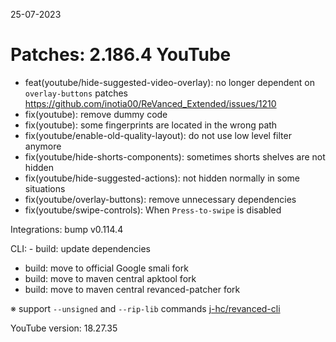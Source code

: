 25-07-2023

Patches: 2.186.4
 YouTube
==
- feat(youtube/hide-suggested-video-overlay): no longer dependent on `overlay-buttons` patches https://github.com/inotia00/ReVanced_Extended/issues/1210
- fix(youtube): remove dummy code
- fix(youtube): some fingerprints are located in the wrong path
- fix(youtube/enable-old-quality-layout): do not use low level filter anymore
- fix(youtube/hide-shorts-components): sometimes shorts shelves are not hidden
- fix(youtube/hide-suggested-actions): not hidden normally in some situations
- fix(youtube/overlay-buttons): remove unnecessary dependencies
- fix(youtube/swipe-controls): When `Press-to-swipe` is disabled
 
Integrations:  bump v0.114.4 
 
CLI:  - build: update dependencies
- build: move to official Google smali fork
- build: move to maven central apktool fork
- build: move to maven central revanced-patcher fork

※ support `--unsigned` and `--rip-lib` commands [j-hc/revanced-cli](https://github.com/j-hc/revanced-cli) 

YouTube version: 18.27.35
